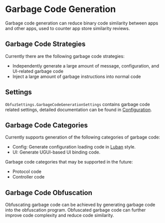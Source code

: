 # Garbage Code Generation

Garbage code generation can reduce binary code similarity between apps and other apps, used to counter app store similarity reviews.

## Garbage Code Strategies

Currently there are the following garbage code strategies:

- Independently generate a large amount of message, configuration, and UI-related garbage code
- Inject a large amount of garbage instructions into normal code

## Settings

`ObfuzSettings.GarbageCodeGenerationSettings` contains garbage code related settings, detailed documentation can be found in [Configuration](./configuration).

## Garbage Code Categories

Currently supports generation of the following categories of garbage code:

- Config: Generate configuration loading code in [Luban](https://github.com/focus-creative-games/luban) style.
- UI: Generate UGUI-based UI binding code.

Garbage code categories that may be supported in the future:

- Protocol code
- Controller code

## Garbage Code Obfuscation

Obfuscating garbage code can be achieved by generating garbage code into the obfuscation program. Obfuscated garbage code can further improve code complexity and reduce code similarity.
